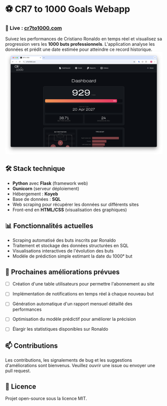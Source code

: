 # ⚽ CR7 to 1000 Goals Webapp

### 🔗 Live : [cr7to1000.com](www.cr7to1000.com)

Suivez les performances de Cristiano Ronaldo en temps réel et visualisez sa progression vers les **1000 buts professionnels**. L'application analyse les données et prédit une date estimée pour atteindre ce record historique.
![Capture d'écran du site](screenshot.png)



## 🛠️ Stack technique

- **Python** avec **Flask** (framework web)
- **Gunicorn** (serveur déploiement)
- Hébergement : **Koyeb**
- Base de données : **SQL**
- Web scraping pour récupérer les données sur différents sites
- Front-end en **HTML/CSS** (visualisation des graphiques)



## 📊 Fonctionnalités actuelles

- Scraping automatisé des buts inscrits par Ronaldo
- Traitement et stockage des données structurées en SQL
- Visualisations interactives de l'évolution des buts
- Modèle de prédiction simple estimant la date du 1000ᵉ but



## 🚧 Prochaines améliorations prévues

- [ ] Création d'une table utilisateurs pour permettre l'abonnement au site
- [ ] Implémentation de notifications en temps réel à chaque nouveau but
- [ ] Génération automatique d'un rapport mensuel détaillé des performances
- [ ] Optimisation du modèle prédictif pour améliorer la précision
- [ ] Élargir les statistiques disponibles sur Ronaldo



## 📫 Contributions

Les contributions, les signalements de bug et les suggestions d'améliorations sont bienvenus. Veuillez ouvrir une issue ou envoyer une pull request.



## 📜 Licence

Projet open-source sous la licence MIT.
